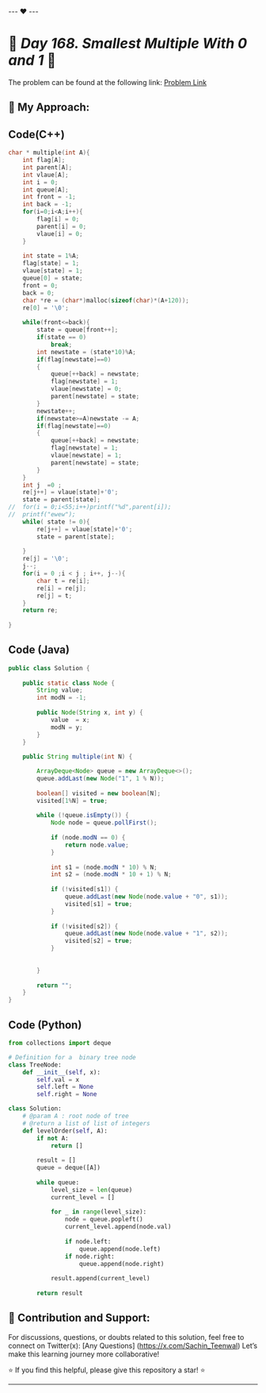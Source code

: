 --- ❤️ ---

# 🚀 _Day 168. Smallest Multiple With 0 and 1_ 🧠


The problem can be found at the following link: [Problem Link](https://www.interviewbit.com/problems/smallest-multiple-with-0-and-1/)

## 🎯 **My Approach:**


## Code(C++)
```cpp
char * multiple(int A){
	int flag[A];
	int parent[A];
	int vlaue[A];
	int i = 0;
	int queue[A];
	int front = -1;
	int back = -1;
	for(i=0;i<A;i++){
		flag[i] = 0;
		parent[i] = 0;
		vlaue[i] = 0;
	}
	
	int state = 1%A;
	flag[state] = 1;
	vlaue[state] = 1;
	queue[0] = state;
	front = 0;
	back = 0;
	char *re = (char*)malloc(sizeof(char)*(A+120));
	re[0] = '\0';
		
	while(front<=back){
		state = queue[front++];
		if(state == 0)
			break;
		int newstate = (state*10)%A;
		if(flag[newstate]==0)
		{
			queue[++back] = newstate;
			flag[newstate] = 1;
			vlaue[newstate] = 0;
			parent[newstate] = state;
		}
		newstate++;
		if(newstate>=A)newstate -= A;
		if(flag[newstate]==0)
		{
			queue[++back] = newstate;
			flag[newstate] = 1;
			vlaue[newstate] = 1;
			parent[newstate] = state;
		}
	}
	int j  =0 ;
	re[j++] = vlaue[state]+'0';
    state = parent[state];
//	for(i = 0;i<55;i++)printf("%d",parent[i]);
//	printf("ewew");
	while( state != 0){
	    re[j++] = vlaue[state]+'0';
		state = parent[state];
		
	}
	re[j] = '\0';
	j--;
	for(i = 0 ;i < j ; i++, j--){
		char t = re[i];
		re[i] = re[j];
		re[j] = t;
	}
	return re;
	
}

```

## Code (Java)

```java
public class Solution {
    
    public static class Node {
        String value;
        int modN = -1;
        
        public Node(String x, int y) {
            value  = x;
            modN = y;
        }
    }
    
    public String multiple(int N) {

        ArrayDeque<Node> queue = new ArrayDeque<>();
        queue.addLast(new Node("1", 1 % N));
        
        boolean[] visited = new boolean[N];
        visited[1%N] = true;
        
        while (!queue.isEmpty()) {
            Node node = queue.pollFirst();
            
            if (node.modN == 0) {
                return node.value;
            }
            
            int s1 = (node.modN * 10) % N;
            int s2 = (node.modN * 10 + 1) % N;
                
            if (!visited[s1]) {
                queue.addLast(new Node(node.value + "0", s1));
                visited[s1] = true;
            }
            
            if (!visited[s2]) {
                queue.addLast(new Node(node.value + "1", s2));
                visited[s2] = true;
            }
            
            
        }
        
        return "";
    }
}


```

## Code (Python)

```python
from collections import deque

# Definition for a  binary tree node
class TreeNode:
    def __init__(self, x):
        self.val = x
        self.left = None
        self.right = None

class Solution:
    # @param A : root node of tree
    # @return a list of list of integers
    def levelOrder(self, A):
        if not A:
            return []
        
        result = []
        queue = deque([A])
        
        while queue:
            level_size = len(queue)
            current_level = []
            
            for _ in range(level_size):
                node = queue.popleft()
                current_level.append(node.val)
                
                if node.left:
                    queue.append(node.left)
                if node.right:
                    queue.append(node.right)
            
            result.append(current_level)
        
        return result
```



## 🎯 **Contribution and Support:**

For discussions, questions, or doubts related to this solution, feel free to connect on Twitter(x): [Any Questions] (https://x.com/Sachin_Teenwal) Let’s make this learning journey more collaborative!

⭐ If you find this helpful, please give this repository a star! ⭐

---
